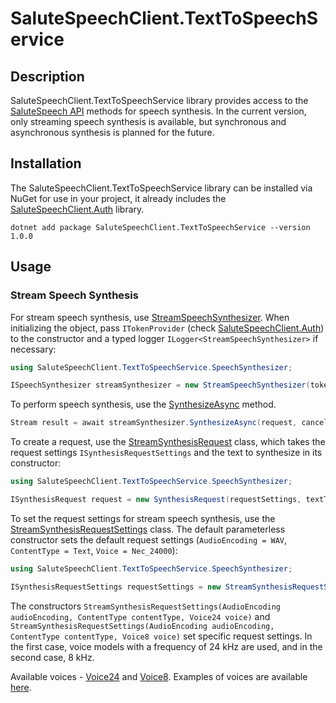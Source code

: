 # SaluteSpeechClient.TextToSpeechService

## Description

SaluteSpeechClient.TextToSpeechService library provides access to the [SaluteSpeech API](https://developers.sber.ru/docs/ru/salutespeech/synthesis/overview) methods for speech synthesis. In the current version, only streaming speech synthesis is available, but synchronous and asynchronous synthesis is planned for the future.

## Installation

The SaluteSpeechClient.TextToSpeechService library can be
installed via NuGet for use in your project, it already includes the [SaluteSpeechClient.Auth](../SaluteSpeechClient.Auth) library.

`dotnet add package SaluteSpeechClient.TextToSpeechService --version 1.0.0`

## Usage

### Stream Speech Synthesis

For stream speech synthesis, use [StreamSpeechSynthesizer](./SpeechSynthesizer/StreamSpeechSynthesizer.cs).
When initializing the object, pass `ITokenProvider` (check [SaluteSpeechClient.Auth](../SaluteSpeechClient.Auth)) to the constructor and a typed logger `ILogger<StreamSpeechSynthesizer>` if necessary:

```csharp
using SaluteSpeechClient.TextToSpeechService.SpeechSynthesizer;

ISpeechSynthesizer streamSynthesizer = new StreamSpeechSynthesizer(tokenProvider);
```

To perform speech synthesis, use the [SynthesizeAsync](./SpeechSynthesizer/StreamSpeechSynthesizer.cs) method.

```csharp
Stream result = await streamSynthesizer.SynthesizeAsync(request, cancellationToken);
```

To create a request, use the [StreamSynthesisRequest](./SpeechSynthesizer/StreamSynthesisRequest.cs) class, which takes the request settings `ISynthesisRequestSettings` and the text to synthesize in its constructor:

```csharp
using SaluteSpeechClient.TextToSpeechService.SpeechSynthesizer;

ISynthesisRequest request = new SynthesisRequest(requestSettings, textToSynthesize);
```

To set the request settings for stream speech synthesis, use the [StreamSynthesisRequestSettings](./SpeechSynthesizer/StreamSynthesisRequestSettings.cs) class.
The default parameterless constructor sets the default request settings (`AudioEncoding = WAV`, `ContentType = Text`, `Voice = Nec_24000`):

```csharp
using SaluteSpeechClient.TextToSpeechService.SpeechSynthesizer;

ISynthesisRequestSettings requestSettings = new StreamSynthesisRequestSettings();
```

The constructors `StreamSynthesisRequestSettings(AudioEncoding audioEncoding, ContentType contentType, Voice24 voice)` and `StreamSynthesisRequestSettings(AudioEncoding audioEncoding, ContentType contentType, Voice8 voice)` set specific request settings.
In the first case, voice models with a frequency of 24 kHz are used, and in the second case, 8 kHz.

Available voices - [Voice24](./SpeechSynthesizer/Enums/Voice24.cs) and [Voice8](./SpeechSynthesizer/Enums/Voice8.cs).
Examples of voices are available [here](https://developers.sber.ru/docs/ru/salutespeech/synthesis/voices).
